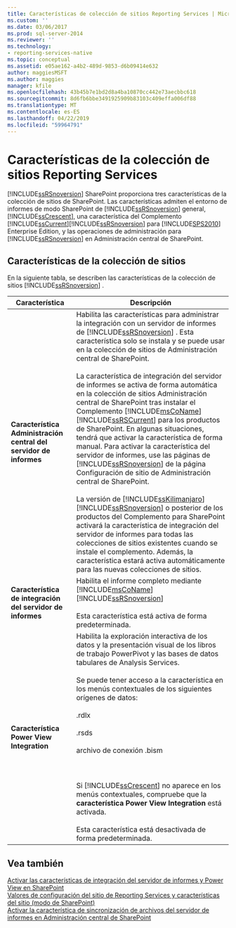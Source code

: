 ```yaml
---
title: Características de colección de sitios Reporting Services | Microsoft Docs
ms.custom: ''
ms.date: 03/06/2017
ms.prod: sql-server-2014
ms.reviewer: ''
ms.technology:
- reporting-services-native
ms.topic: conceptual
ms.assetid: e05ae162-a4b2-489d-9853-d6b09414e632
author: maggiesMSFT
ms.author: maggies
manager: kfile
ms.openlocfilehash: 43b45b7e1bd2d8a4ba10870cc442e73aecbbc618
ms.sourcegitcommit: 8d6fb6bbe3491925909b83103c409effa006df88
ms.translationtype: MT
ms.contentlocale: es-ES
ms.lasthandoff: 04/22/2019
ms.locfileid: "59964791"
---
```

# <a name="reporting-services-site-collection-features"></a>Características de la colección de sitios Reporting Services
  [!INCLUDE[ssRSnoversion](../includes/ssrsnoversion-md.md)] SharePoint proporciona tres características de la colección de sitios de SharePoint. Las características admiten el entorno de informes de modo SharePoint de [!INCLUDE[ssRSnoversion](../includes/ssrsnoversion-md.md)] general, [!INCLUDE[ssCrescent](../includes/sscrescent-md.md)], una característica del Complemento [!INCLUDE[ssCurrent](../includes/sscurrent-md.md)][!INCLUDE[ssRSnoversion](../includes/ssrsnoversion-md.md)] para [!INCLUDE[SPS2010](../includes/sps2010-md.md)] Enterprise Edition, y las operaciones de administración para [!INCLUDE[ssRSnoversion](../includes/ssrsnoversion-md.md)] en Administración central de SharePoint.  
  
## <a name="site-collection-features"></a>Características de la colección de sitios  
 En la siguiente tabla, se describen las características de la colección de sitios [!INCLUDE[ssRSnoversion](../includes/ssrsnoversion-md.md)] .  
  
|Característica|Descripción|  
|-------------|-----------------|  
|**Característica Administración central del servidor de informes**|Habilita las características para administrar la integración con un servidor de informes de [!INCLUDE[ssRSnoversion](../includes/ssrsnoversion-md.md)] . Esta característica solo se instala y se puede usar en la colección de sitios de Administración central de SharePoint.<br /><br /> La característica de integración del servidor de informes se activa de forma automática en la colección de sitios Administración central de SharePoint tras instalar el Complemento [!INCLUDE[msCoName](../includes/msconame-md.md)] [!INCLUDE[ssRSCurrent](../includes/ssrscurrent-md.md)] para los productos de SharePoint. En algunas situaciones, tendrá que activar la característica de forma manual. Para activar la característica del servidor de informes, use las páginas de [!INCLUDE[ssRSnoversion](../includes/ssrsnoversion-md.md)] de la página Configuración de sitio de Administración central de SharePoint.<br /><br /> La versión de [!INCLUDE[ssKilimanjaro](../includes/sskilimanjaro-md.md)][!INCLUDE[ssRSnoversion](../includes/ssrsnoversion-md.md)] o posterior de los productos del Complemento para SharePoint activará la característica de integración del servidor de informes para todas las colecciones de sitios existentes cuando se instale el complemento. Además, la característica estará activa automáticamente para las nuevas colecciones de sitios.|  
|**Característica de integración del servidor de informes**|Habilita el informe completo mediante [!INCLUDE[msCoName](../includes/msconame-md.md)] [!INCLUDE[ssRSnoversion](../includes/ssrsnoversion-md.md)]<br /><br /> Esta característica está activa de forma predeterminada.|  
|**Característica Power View Integration**|Habilita la exploración interactiva de los datos y la presentación visual de los libros de trabajo PowerPivot y las bases de datos tabulares de Analysis Services.<br /><br /> Se puede tener acceso a la característica en los menús contextuales de los siguientes orígenes de datos:<br /><br /> .rdlx<br /><br /> .rsds<br /><br /> archivo de conexión .bism<br /><br /> <br /><br /> Si [!INCLUDE[ssCrescent](../includes/sscrescent-md.md)] no aparece en los menús contextuales, compruebe que la **característica Power View Integration** está activada.<br /><br /> Esta característica está desactivada de forma predeterminada.|  
  
## <a name="see-also"></a>Vea también  
 [Activar las características de integración del servidor de informes y Power View en SharePoint](activate-the-report-server-and-power-view-integration-features-in-sharepoint.md)   
 [Valores de configuración del sitio de Reporting Services y características del sitio &#40;modo de SharePoint&#41;](../../2014/reporting-services/reporting-services-site-settings-and-site-features-sharepoint-mode.md)   
 [Activar la característica de sincronización de archivos del servidor de informes en Administración central de SharePoint](../../2014/reporting-services/activate-report-server-file-sync-feature-sharepoint-central-administration.md)  
  
  
